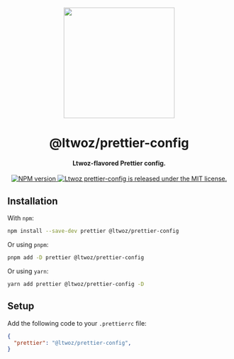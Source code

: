 <p align="center">
  <br>
  <img width="250" src="https://media.discordapp.net/attachments/609919287024680961/1158301036155514970/logo-gray.png" />
  <br>
</p>

<h1 align="center">
  @ltwoz/prettier-config
</h1>

<h4 align="center">
  Ltwoz-flavored Prettier config.
</h4>

<p align="center">
  <a href="https://www.npmjs.com/package/@ltwoz/prettier-config">
    <img src="https://img.shields.io/npm/v/@ltwoz/prettier-config.svg?style=for-the-badge" alt="NPM version" />
  </a>
  <a href="https://github.com/Ltwoz/prettier-config/blob/main/LICENSE">
    <img src="https://img.shields.io/badge/license-MIT-blue.svg?style=for-the-badge" alt="Ltwoz prettier-config is released under the MIT license." />
  </a>
</p>

## Installation

With `npm`:

```sh
npm install --save-dev prettier @ltwoz/prettier-config
```

Or using `pnpm`:

```sh
pnpm add -D prettier @ltwoz/prettier-config
```

Or using `yarn`:

```sh
yarn add prettier @ltwoz/prettier-config -D
```

## Setup

Add the following code to your `.prettierrc` file:

```json
{
  "prettier": "@ltwoz/prettier-config",
}
```
